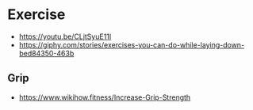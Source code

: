 # Exercise

* https://youtu.be/CLjtSyuE11I
* https://giphy.com/stories/exercises-you-can-do-while-laying-down-bed84350-463b 

## Grip

* https://www.wikihow.fitness/Increase-Grip-Strength